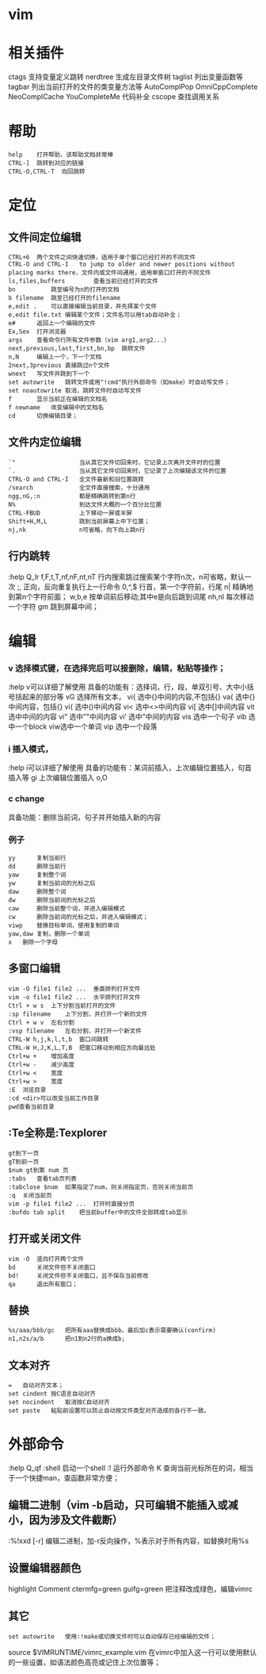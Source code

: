 
vim
=================================

相关插件
=================================
ctags		支持变量定义跳转
nerdtree	生成左目录文件树
taglist		列出变量函数等
tagbar		列出当前打开的文件的类变量方法等
AutoComplPop OmniCppComplete NeoComplCache YouCompleteMe	代码补全
cscope		查找调用关系

帮助
=================================
	help	打开帮助，该帮助文档非常棒
	CTRL-]	跳转到对应的链接
	CTRL-O,CTRL-T  向回跳转

定位
=================================
文件间定位编辑
----------------------------
	CTRL+6	两个文件之间快速切换，适用于单个窗口已经打开的不同文件
	CTRL-O and CTRL-I 	to jump to older and newer positions without placing marks there，文件内或文件间通用，适用单窗口打开的不同文件
	ls,files,buffers		查看当前已经打开的文件
	bn 			跳至编号为n的打开的文档
	b filename	跳至已经打开的filename
	e,edit .	可以直接编辑当前目录，并先择某个文件
	e,edit file.txt	编辑某个文件；文件名可以用tab自动补全；
	e#		返回上一个编辑的文件
	Ex,Sex	打开浏览器
	args	查看命令行所有文件参数（vim arg1,arg2...）
	next,previous,last,first,bn,bp	跳转文件
	n,N		编辑上一个，下一个文档
	2next,3previous	直接跳过n个文件
	wnext	写文件并跳到下一个
	set autowrite	跳转文件或用"!cmd"执行外部命令（如make）时自动写文件；
	set noautowrite	取消，跳转文件时自动写文件
	f 		显示当前正在编辑的文档名
	f newname	改变编辑中的文档名
	cd		切换编辑目录；
	
文件内定位编辑
----------------------------
	`"					当从其它文件切回来时，它记录上次离开文件时的位置
	`.					当从其它文件切回来时，它记录了上次编辑该文件的位置
	CTRL-O and CTRL-I	全文件最新和旧位置跳转
	/search				全文件直接搜索，十分通用
	ngg,nG,:n			都是精确跳转到第n行
	N%					到达文件大概的一个百分比位置
	CTRL-FBUD			上下移动一屏或半屏
	Shift+H,M,L			跳到当前屏幕上中下位置；
	nj,nk				n可省略，向下向上跳n行
	
行内跳转
----------------------------
:help Q_lr
	f,F,t,T,nf,nF,nt,nT			行内搜索跳过搜索某个字符n次，n可省略，默认一次
	;,				正向，反向重复执行上一行命令
	0,^,$			行首，第一个字符前，行尾
	n|				精确地到第n个字符前面；
	w,b,e			按单词前后移动;其中e是向后跳到词尾
	nh,nl				每次移动一个字符
	gm				跳到屏幕中间；


	
编辑
=================================
### v		选择模式键，在选择完后可以接删除，编辑，粘贴等操作；
:help v可以详细了解使用
具备的功能有：选择词，行，段，单双引号、大中小括号括起来的部分等
	vG		选择所有文本，
	vi{ 选中{}中间的内容,不包括{}
	va{ 选中{}中间内容，包括{}
	vi( 选中()中间内容
	vi< 选中<>中间内容
	vi[ 选中[]中间内容
	vit 选中中间的内容
	vi” 选中”"中间内容
	vi’ 选中”中间的内容
	vis 选中一个句子
	vib 选中一个block
	viw选中一个单词
	vip 选中一个段落
	
### i		插入模式，
:help i可以详细了解使用
具备的功能有：某词前插入，上次编辑位置插入，句首插入等
	gi		上次编辑位置插入
	o,O
	
### c		change
具备功能：删除当前词，句子并开始插入新的内容


### 例子
	yy		复制当前行
	dd		删除当前行
	yaw		复制整个词
	yw		复制当前词的光标之后
	daw		删除整个词
	dw		删除当前词的光标之后
	caw		删除当前整个词，并进入编辑模式
	cw		删除当前词的光标之后，并进入编辑模式；
	viwp	替换目标单词，使用复制的单词
	yaw,daw	复制，删除一个单词
	x	删除一个字母
	
	

	
多窗口编辑
----------------------------
	vim -O file1 file2 ...	垂直排列打开文件
	vim -o file1 file2 ...	水平排列打开文件
	Ctrl + w s	上下分割当前打开的文件
	:sp filename	上下分割，并打开一个新的文件
	Ctrl + w v	左右分割
	:vsp filename	左右分割，并打开一个新文件
	CTRL-W h,j,k,l,t,b	窗口间跳转
	CTRL-W H,J,K,L,T,B	把窗口移动到相应方向最远处
	Ctrl+w +	增加高度
	Ctrl+w -	减少高度
	Ctrl+w <	宽度
	Ctrl+w >	宽度
	:E	浏览目录
	:cd <dir>可以改变当前工作目录
	pwd查看当前目录
	
:Te全称是:Texplorer
----------------------------
	gt到下一页
	gT到前一页
	$num gt到第 num 页
	:tabs	查看tab页列表
	:tabclose $num	如果指定了num，则关闭指定页，否则关闭当前页
	:q	关闭当前页
	vim -p file1 file2 ...	打开时直接分页
	:bufdo tab split	把当前buffer中的文件全部转成tab显示

打开或关闭文件
----------------------------
	vim -O	竖向打开两个文件
	bd		关闭文件但不关闭窗口
	bd!		关闭文件但不关闭窗口，且不保存当前修改
	qa		退出所有窗口；
	
	
替换
----------------------------
	%s/aaa/bbb/gc	把所有aaa替换成bbb，最后加c表示需要确认(confirm)
	n1,n2s/a/b 		把n1到n2行的a换成b;
	
	
文本对齐
----------------------------
	=	自动对齐文本；
	set cindent	按C语言自动对齐
	set nocindent	取消按C自动对齐
	set paste	粘贴前设置可以防止自动按文件类型对齐造成的各行不一致。

	
外部命令
=================================
:help Q_qf
	:shell	启动一个shell
	:!		运行外部命令
	K		查询当前光标所在的词，相当于一个快捷man，查函数非常方便；


	
编辑二进制（vim -b启动，只可编辑不能插入或减小，因为涉及文件截断）
----------------------------
:%!xxd [-r]	编辑二进制，加-r反向操作，%表示对于所有内容，如替换时用%s



设置编辑器颜色
----------------------------
highlight Comment ctermfg=green guifg=green	把注释改成绿色，编辑vimrc


其它
----------------------------
	set autowrite	使用:!make或切换文件时可以自动保存已经编辑的文件；
	
	
source $VIMRUNTIME/vimrc_example.vim	在vimrc中加入这一行可以使用默认的一些设置，如语法颜色高亮或记住上次位置等；